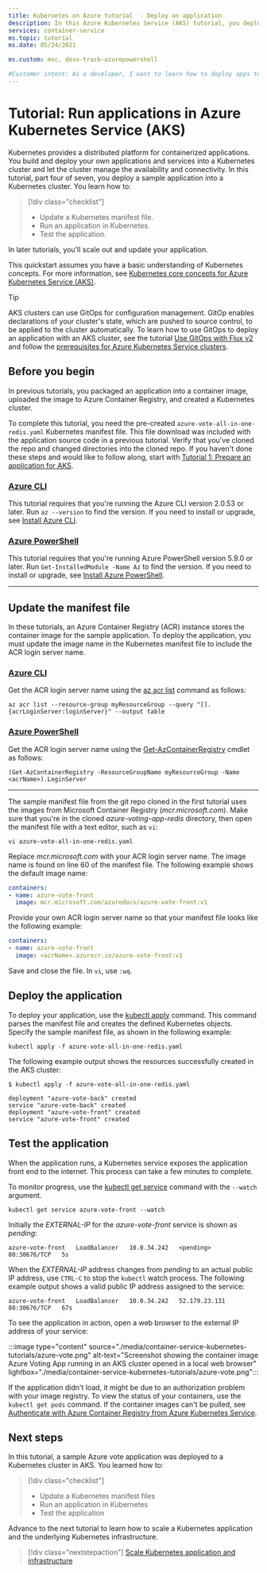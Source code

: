 ```yaml
---
title: Kubernetes on Azure tutorial  - Deploy an application
description: In this Azure Kubernetes Service (AKS) tutorial, you deploy a multi-container application to your cluster using a custom image stored in Azure Container Registry.
services: container-service
ms.topic: tutorial
ms.date: 05/24/2021

ms.custom: mvc, devx-track-azurepowershell

#Customer intent: As a developer, I want to learn how to deploy apps to an Azure Kubernetes Service (AKS) cluster so that I can deploy and run my own applications.
---
```


# Tutorial: Run applications in Azure Kubernetes Service (AKS)

Kubernetes provides a distributed platform for containerized applications. You build and deploy your own applications and services into a Kubernetes cluster and let the cluster manage the availability and connectivity. In this tutorial, part four of seven, you deploy a sample application into a Kubernetes cluster. You learn how to:

> [!div class="checklist"]
>
> * Update a Kubernetes manifest file.
> * Run an application in Kubernetes.
> * Test the application.

In later tutorials, you'll scale out and update your application.

This quickstart assumes you have a basic understanding of Kubernetes concepts. For more information, see [Kubernetes core concepts for Azure Kubernetes Service (AKS)][kubernetes-concepts].

> [!TIP]
> AKS clusters can use GitOps for configuration management. GitOp enables declarations of your cluster's state, which are pushed to source control, to be applied to the cluster automatically. To learn how to use GitOps to deploy an application with an AKS cluster, see the tutorial [Use GitOps with Flux v2][gitops-flux-tutorial] and follow the [prerequisites for Azure Kubernetes Service clusters][gitops-flux-tutorial-aks].

## Before you begin

In previous tutorials, you packaged an application into a container image, uploaded the image to Azure Container Registry, and created a Kubernetes cluster.

To complete this tutorial, you need the pre-created `azure-vote-all-in-one-redis.yaml` Kubernetes manifest file. This file download was included with the application source code in a previous tutorial. Verify that you've cloned the repo and changed directories into the cloned repo. If you haven't done these steps and would like to follow along, start with [Tutorial 1: Prepare an application for AKS][aks-tutorial-prepare-app].

### [Azure CLI](#tab/azure-cli)

This tutorial requires that you're running the Azure CLI version 2.0.53 or later. Run `az --version` to find the version. If you need to install or upgrade, see [Install Azure CLI][azure-cli-install].

### [Azure PowerShell](#tab/azure-powershell)

This tutorial requires that you're running Azure PowerShell version 5.9.0 or later. Run `Get-InstalledModule -Name Az` to find the version. If you need to install or upgrade, see [Install Azure PowerShell][azure-powershell-install].

---

## Update the manifest file

In these tutorials, an Azure Container Registry (ACR) instance stores the container image for the sample application. To deploy the application, you must update the image name in the Kubernetes manifest file to include the ACR login server name.

### [Azure CLI](#tab/azure-cli)

Get the ACR login server name using the [az acr list][az-acr-list] command as follows:

```azurecli
az acr list --resource-group myResourceGroup --query "[].{acrLoginServer:loginServer}" --output table
```

### [Azure PowerShell](#tab/azure-powershell)

Get the ACR login server name using the [Get-AzContainerRegistry][get-azcontainerregistry] cmdlet as follows:

```azurepowershell
(Get-AzContainerRegistry -ResourceGroupName myResourceGroup -Name <acrName>).LoginServer
```

---

The sample manifest file from the git repo cloned in the first tutorial uses the images from Microsoft Container Registry (*mcr.microsoft.com*). Make sure that you're in the cloned *azure-voting-app-redis* directory, then open the manifest file with a text editor, such as `vi`:

```console
vi azure-vote-all-in-one-redis.yaml
```

Replace *mcr.microsoft.com* with your ACR login server name. The image name is found on line 60 of the manifest file. The following example shows the default image name:

```yaml
containers:
- name: azure-vote-front
  image: mcr.microsoft.com/azuredocs/azure-vote-front:v1
```

Provide your own ACR login server name so that your manifest file looks like the following example:

```yaml
containers:
- name: azure-vote-front
  image: <acrName>.azurecr.io/azure-vote-front:v1
```

Save and close the file. In `vi`, use `:wq`.

## Deploy the application

To deploy your application, use the [kubectl apply][kubectl-apply] command. This command parses the manifest file and creates the defined Kubernetes objects. Specify the sample manifest file, as shown in the following example:

```console
kubectl apply -f azure-vote-all-in-one-redis.yaml
```

The following example output shows the resources successfully created in the AKS cluster:

```console
$ kubectl apply -f azure-vote-all-in-one-redis.yaml

deployment "azure-vote-back" created
service "azure-vote-back" created
deployment "azure-vote-front" created
service "azure-vote-front" created
```

## Test the application

When the application runs, a Kubernetes service exposes the application front end to the internet. This process can take a few minutes to complete.

To monitor progress, use the [kubectl get service][kubectl-get] command with the `--watch` argument.

```console
kubectl get service azure-vote-front --watch
```

Initially the *EXTERNAL-IP* for the *azure-vote-front* service is shown as *pending*:

```output
azure-vote-front   LoadBalancer   10.0.34.242   <pending>     80:30676/TCP   5s
```

When the *EXTERNAL-IP* address changes from *pending* to an actual public IP address, use `CTRL-C` to stop the `kubectl` watch process. The following example output shows a valid public IP address assigned to the service:

```output
azure-vote-front   LoadBalancer   10.0.34.242   52.179.23.131   80:30676/TCP   67s
```

To see the application in action, open a web browser to the external IP address of your service:

:::image type="content" source="./media/container-service-kubernetes-tutorials/azure-vote.png" alt-text="Screenshot showing the container image Azure Voting App running in an AKS cluster opened in a local web browser" lightbox="./media/container-service-kubernetes-tutorials/azure-vote.png":::

If the application didn't load, it might be due to an authorization problem with your image registry. To view the status of your containers, use the `kubectl get pods` command. If the container images can't be pulled, see [Authenticate with Azure Container Registry from Azure Kubernetes Service](cluster-container-registry-integration.md).

## Next steps

In this tutorial, a sample Azure vote application was deployed to a Kubernetes cluster in AKS. You learned how to:

> [!div class="checklist"]
> * Update a Kubernetes manifest files
> * Run an application in Kubernetes
> * Test the application

Advance to the next tutorial to learn how to scale a Kubernetes application and the underlying Kubernetes infrastructure.

> [!div class="nextstepaction"]
> [Scale Kubernetes application and infrastructure][aks-tutorial-scale]

<!-- LINKS - external -->
[kubectl-apply]: https://kubernetes.io/docs/reference/generated/kubectl/kubectl-commands#apply
[kubectl-create]: https://kubernetes.io/docs/reference/generated/kubectl/kubectl-commands#create
[kubectl-get]: https://kubernetes.io/docs/reference/generated/kubectl/kubectl-commands#get

<!-- LINKS - internal -->
[aks-tutorial-prepare-app]: ./tutorial-kubernetes-prepare-app.md
[aks-tutorial-scale]: ./tutorial-kubernetes-scale.md
[az-acr-list]: /cli/azure/acr
[azure-cli-install]: /cli/azure/install-azure-cli
[kubernetes-concepts]: concepts-clusters-workloads.md
[kubernetes-service]: concepts-network.md#services
[azure-powershell-install]: /powershell/azure/install-az-ps
[get-azcontainerregistry]: /powershell/module/az.containerregistry/get-azcontainerregistry
[gitops-flux-tutorial]: ../azure-arc/kubernetes/tutorial-use-gitops-flux2.md?toc=/azure/aks/toc.json
[gitops-flux-tutorial-aks]: ../azure-arc/kubernetes/tutorial-use-gitops-flux2.md?toc=/azure/aks/toc.json#for-azure-kubernetes-service-clusters